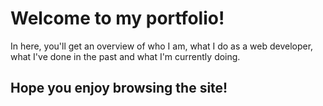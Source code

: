 # Welcome to my portfolio!

In here, you'll get an overview of who I am, what I do as a web developer, what I've done in the past and what I'm currently doing. 

## Hope you enjoy browsing the site!
